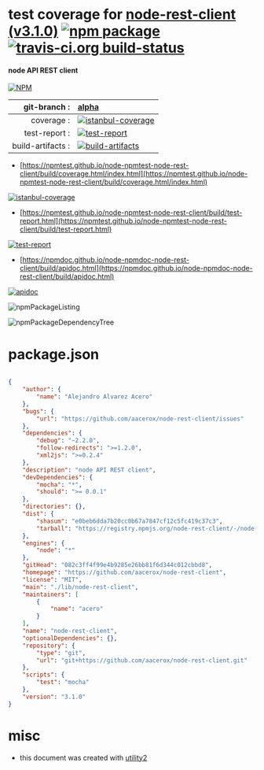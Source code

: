 # test coverage for  [node-rest-client (v3.1.0)](https://github.com/aacerox/node-rest-client)  [![npm package](https://img.shields.io/npm/v/npmtest-node-rest-client.svg?style=flat-square)](https://www.npmjs.org/package/npmtest-node-rest-client) [![travis-ci.org build-status](https://api.travis-ci.org/npmtest/node-npmtest-node-rest-client.svg)](https://travis-ci.org/npmtest/node-npmtest-node-rest-client)
#### node API REST client

[![NPM](https://nodei.co/npm/node-rest-client.png?downloads=true&downloadRank=true&stars=true)](https://www.npmjs.com/package/node-rest-client)

| git-branch : | [alpha](https://github.com/npmtest/node-npmtest-node-rest-client/tree/alpha)|
|--:|:--|
| coverage : | [![istanbul-coverage](https://npmtest.github.io/node-npmtest-node-rest-client/build/coverage.badge.svg)](https://npmtest.github.io/node-npmtest-node-rest-client/build/coverage.html/index.html)|
| test-report : | [![test-report](https://npmtest.github.io/node-npmtest-node-rest-client/build/test-report.badge.svg)](https://npmtest.github.io/node-npmtest-node-rest-client/build/test-report.html)|
| build-artifacts : | [![build-artifacts](https://npmtest.github.io/node-npmtest-node-rest-client/glyphicons_144_folder_open.png)](https://github.com/npmtest/node-npmtest-node-rest-client/tree/gh-pages/build)|

- [https://npmtest.github.io/node-npmtest-node-rest-client/build/coverage.html/index.html](https://npmtest.github.io/node-npmtest-node-rest-client/build/coverage.html/index.html)

[![istanbul-coverage](https://npmtest.github.io/node-npmtest-node-rest-client/build/screenCapture.buildCi.browser.%252Ftmp%252Fbuild%252Fcoverage.lib.html.png)](https://npmtest.github.io/node-npmtest-node-rest-client/build/coverage.html/index.html)

- [https://npmtest.github.io/node-npmtest-node-rest-client/build/test-report.html](https://npmtest.github.io/node-npmtest-node-rest-client/build/test-report.html)

[![test-report](https://npmtest.github.io/node-npmtest-node-rest-client/build/screenCapture.buildCi.browser.%252Ftmp%252Fbuild%252Ftest-report.html.png)](https://npmtest.github.io/node-npmtest-node-rest-client/build/test-report.html)

- [https://npmdoc.github.io/node-npmdoc-node-rest-client/build/apidoc.html](https://npmdoc.github.io/node-npmdoc-node-rest-client/build/apidoc.html)

[![apidoc](https://npmdoc.github.io/node-npmdoc-node-rest-client/build/screenCapture.buildCi.browser.%252Ftmp%252Fbuild%252Fapidoc.html.png)](https://npmdoc.github.io/node-npmdoc-node-rest-client/build/apidoc.html)

![npmPackageListing](https://npmtest.github.io/node-npmtest-node-rest-client/build/screenCapture.npmPackageListing.svg)

![npmPackageDependencyTree](https://npmtest.github.io/node-npmtest-node-rest-client/build/screenCapture.npmPackageDependencyTree.svg)



# package.json

```json

{
    "author": {
        "name": "Alejandro Alvarez Acero"
    },
    "bugs": {
        "url": "https://github.com/aacerox/node-rest-client/issues"
    },
    "dependencies": {
        "debug": "~2.2.0",
        "follow-redirects": ">=1.2.0",
        "xml2js": ">=0.2.4"
    },
    "description": "node API REST client",
    "devDependencies": {
        "mocha": "*",
        "should": ">= 0.0.1"
    },
    "directories": {},
    "dist": {
        "shasum": "e0beb6dda7b20cc0b67a7847cf12c5fc419c37c3",
        "tarball": "https://registry.npmjs.org/node-rest-client/-/node-rest-client-3.1.0.tgz"
    },
    "engines": {
        "node": "*"
    },
    "gitHead": "082c3ff4f99e4b9285e26bb81f6d344c012cbbd8",
    "homepage": "https://github.com/aacerox/node-rest-client",
    "license": "MIT",
    "main": "./lib/node-rest-client",
    "maintainers": [
        {
            "name": "acero"
        }
    ],
    "name": "node-rest-client",
    "optionalDependencies": {},
    "repository": {
        "type": "git",
        "url": "git+https://github.com/aacerox/node-rest-client.git"
    },
    "scripts": {
        "test": "mocha"
    },
    "version": "3.1.0"
}
```



# misc
- this document was created with [utility2](https://github.com/kaizhu256/node-utility2)
